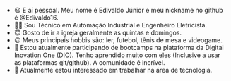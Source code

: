 - 😃 E aí pessoal. Meu nome é Edivaldo Júnior e meu nickname no github é @Edivaldo16.
- 🐱‍👤 Sou Técnico em Automação Industrial e Engenheiro Eletricista.
- 😇 Gosto de ir a igreja geralmente as quintas e domingos.
- 🙃 Meus principais hobbis são: ler, futebol, tênis de mesa e videogame.
- 🌱 Estou atualmente participando de bootcamps na plataforma da Digital Inovation One (DIO). Tenho aprendido muito com eles (Inclusive a usar as plataformas git/github). A comunidade é incrível.
- 💞️ Atualmente estou interessado em trabalhar na área de tecnologia.

<!---
Edivaldo16/Edivaldo16 is a ✨ special ✨ repository because its `README.md` (this file) appears on your GitHub profile.
You can click the Preview link to take a look at your changes.
--->

